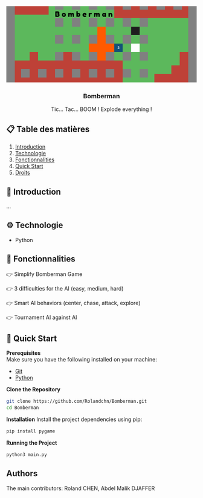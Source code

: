 <div align="center">
  <img src="public/banner.png" alt="Bannière du projet">
<h3>Bomberman</h3>
<p max-width=30ch>Tic... Tac... BOOM ! Explode everything !</p>
</div>

## 📋 Table des matières
1. [Introduction](#introduction)
2. [Technologie](#technologie)
3. [Fonctionnalities](#fonctionnalité)
4. [Quick Start](#essaie)
5. [Droits](#droits)
   
## <a name="introduction">🤖 Introduction<a/> 
...


## <a name="technologie">⚙️ Technologie<a/> 
- Python

## <a name="fonctionnalité">🔋 Fonctionnalities<a/> 
👉 Simplify Bomberman Game <br>

👉 3 difficulties for the AI (easy, medium, hard) <br>

👉 Smart AI behaviors (center, chase, attack, explore) <br>

👉 Tournament AI against AI <br>

## <a name="essaie">🤸 Quick Start<a/> 
**Prerequisites**<br>
Make sure you have the following installed on your machine:
- [Git](https://git-scm.com/)
- [Python](https://www.python.org/)

**Clone the Repository**<br>
```bash
git clone https://github.com/Rolandchn/Bomberman.git
cd Bomberman
```

**Installation**
Install the project dependencies using pip:
```bash
pip install pygame
```

**Running the Project**<br>
```bash
python3 main.py
```

## <a name="droits">Authors<a/> 
The main contributors: Roland CHEN, Abdel Malik DJAFFER
